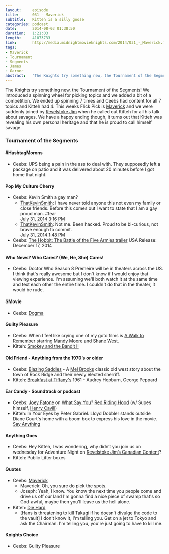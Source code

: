 ```yaml
---
layout:     episode
title:      031 - Maverick
subtitle:   Kitteh is a silly goose
categories: podcast
date:       2014-08-03 01:38:50
duration:   1:21:03
length:     41073733
link:       http://media.midnightmovieknights.com/2014/031_-_Maverick.m4a
tags:
- Maverick
- Tournament
- Segments
- James
- Garner
abstract:	"The Knights try something new, the Tournament of the Segments! We introduced a spinning wheel for picking topics and we added a bit of a competition. We ended up spinning 7 times and Ceebs had content for all 7 topics and Kitteh had 4. This weeks Flick Pick is Maverick and we were suddenly joined by Revelstoke Jim when he called out Kitteh for all his talk about savages. We have a happy ending though, it turns out that Kitteh was revealing his own personal heritage and that he is proud to call himself savage."
---
```

The Knights try something new, the Tournament of the Segments! We introduced a spinning wheel for picking topics and we added a bit of a competition. We ended up spinning 7 times and Ceebs had content for all 7 topics and Kitteh had 4. This weeks Flick Pick is [Maverick](http://www.imdb.com/title/tt0110478/) and we were suddenly joined by [Revelstoke Jim](https://twitter.com/RevJimCanCon) when he called out Kitteh for all his talk about savages. We have a happy ending though, it turns out that Kitteh was revealing his own personal heritage and that he is proud to call himself savage.

### Tournament of the Segments
#### #HashtagMorons
- Ceebs: UPS being a pain in the ass to deal with. They supposedly left a package on patio and it was delivered about 20 minutes before I got home that night.

#### Pop My Culture Cherry
- Ceebs: Kevin Smith a gay man?
  * [ThatKevinSmith](https://twitter.com/ThatKevinSmith): I have never told anyone this not even my family or close friends. Before this comes out I want to state that I am a gay proud man. #fear<br />[July 31, 2014 3:16 PM](https://twitter.com/thatkevinsmith/status/494969988491771906)
  * [ThatKevinSmith](https://twitter.com/ThatKevinSmith): Not me. Been hacked. Proud to be bi-curious, not brave enough to commit.<br />[July 31, 2014 1:48 PM](https://twitter.com/thatkevinsmith/status/494947638589288448)
- Ceebs: [The Hobbit: The Battle of the Five Armies trailer](https://www.youtube.com/watch?v=rgNNb8bm_b8) USA Release: December 17, 2014

#### Who News? Who Cares? (We, He, She) Cares!
- Ceebs: Doctor Who Season 8 Premeire will be in theaters across the US. I think that's really awesome but I don't know if I would enjoy that viewing experience. I'm assuming we'll both watch it at the same time and text each other the entire time. I couldn't do that in the theater, it would be rude.

#### SMovie
- Ceebs: [Dogma](http://www.imdb.com/title/tt0120655/)

#### Guilty Pleasure
- Ceebs: When I feel like crying one of my goto films is [A Walk to Remember](http://www.imdb.com/title/tt0281358/) starring [Mandy Moore](http://www.imdb.com/name/nm0601553/) and [Shane West](http://www.imdb.com/name/nm0922342/).
- Kitteh: [Smokey and the Bandit II](http://www.imdb.com/title/tt0081529/)

#### Old Friend - Anything from the 1970’s or older
- Ceebs: [Blazing Saddles](http://www.imdb.com/title/tt0071230/) - A [Mel Brooks](http://www.imdb.com/name/nm0000316/) classic old west story about the town of Rock Ridge and their newly elected sherriff.
- Kitteh: [Breakfast at Tiffany's](http://www.imdb.com/title/tt0054698/) 1961 - Audrey Hepburn, George Peppard

#### Ear Candy - Soundtrack or podcast
- Ceebs: [Joey Fatone](http://www.imdb.com/name/nm0004909/) on [What Say You](http://www.whatsayyoupodcast.com/)? [Red Riding Hood](http://www.imdb.com/title/tt0385988/) (w/ Supes himself, [Henry Cavill](http://www.imdb.com/name/nm0147147/))
- Kitteh: In Your Eyes by Peter Gabriel. Lloyd Dobbler stands outside Diane Court's home with a boom box to express his love in the movie. [Say Anything](http://www.imdb.com/title/tt0098258/)

#### Anything Goes
- Ceebs: Hey Kitteh, I was wondering, why didn’t you join us on wednesday for Adventure Night on [Revelstoke Jim’s Canadian Content](http://gabnet.net)?
- Kitteh: Public Litter boxes

#### Quotes
- Ceebs: [Maverick](http://www.imdb.com/title/tt0110478/quotes?item=qt0208056)
	* Maverick: Oh, you sure do pick the spots.
	* Joseph: Yeah, I know. You know the next time you people come and drive us off our land I'm gonna find a nice piece of swamp that's so God-awful, maybe then you'll leave us the hell alone.
- Kitteh: [Die Hard](http://www.imdb.com/title/tt0095016/quotes?item=qt0466620)
	* [Hans is threatening to kill Takagi if he doesn't divulge the code to the vault] I don't know it, I'm telling you. Get on a jet to Tokyo and ask the Chairman. I'm telling you, you're just going to have to kill me.

#### Knights Choice
- Ceebs: Guilty Pleasure
